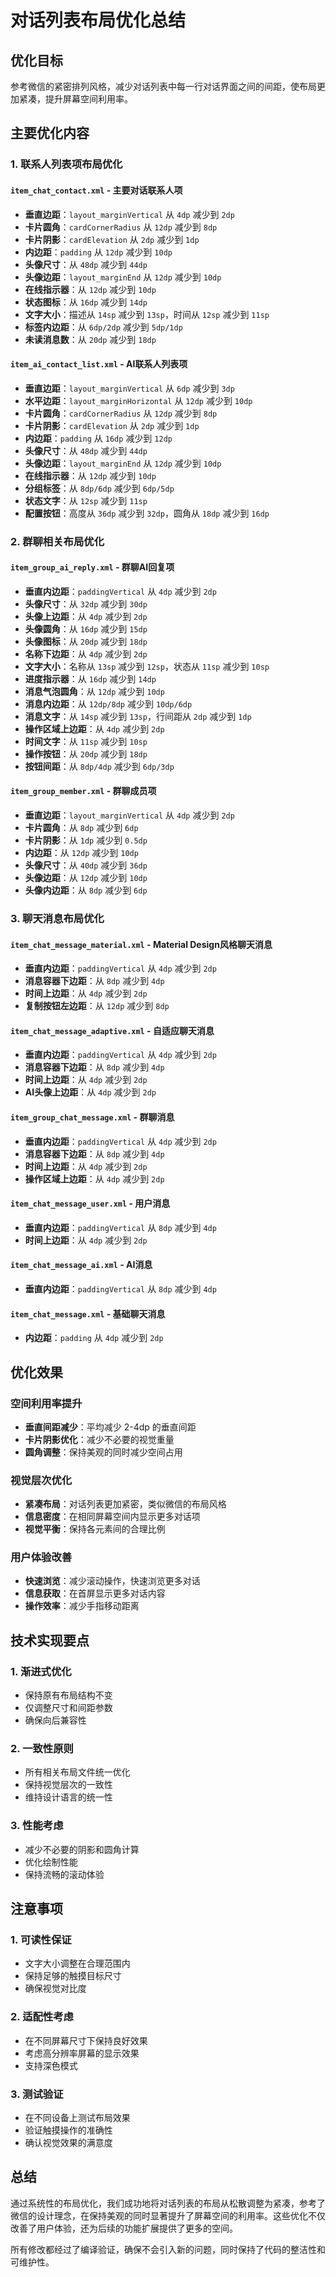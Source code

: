 # 对话列表布局优化总结

## 优化目标
参考微信的紧密排列风格，减少对话列表中每一行对话界面之间的间距，使布局更加紧凑，提升屏幕空间利用率。

## 主要优化内容

### 1. 联系人列表项布局优化

#### `item_chat_contact.xml` - 主要对话联系人项
- **垂直边距**：`layout_marginVertical` 从 `4dp` 减少到 `2dp`
- **卡片圆角**：`cardCornerRadius` 从 `12dp` 减少到 `8dp`
- **卡片阴影**：`cardElevation` 从 `2dp` 减少到 `1dp`
- **内边距**：`padding` 从 `12dp` 减少到 `10dp`
- **头像尺寸**：从 `48dp` 减少到 `44dp`
- **头像边距**：`layout_marginEnd` 从 `12dp` 减少到 `10dp`
- **在线指示器**：从 `12dp` 减少到 `10dp`
- **状态图标**：从 `16dp` 减少到 `14dp`
- **文字大小**：描述从 `14sp` 减少到 `13sp`，时间从 `12sp` 减少到 `11sp`
- **标签内边距**：从 `6dp/2dp` 减少到 `5dp/1dp`
- **未读消息数**：从 `20dp` 减少到 `18dp`

#### `item_ai_contact_list.xml` - AI联系人列表项
- **垂直边距**：`layout_marginVertical` 从 `6dp` 减少到 `3dp`
- **水平边距**：`layout_marginHorizontal` 从 `12dp` 减少到 `10dp`
- **卡片圆角**：`cardCornerRadius` 从 `12dp` 减少到 `8dp`
- **卡片阴影**：`cardElevation` 从 `2dp` 减少到 `1dp`
- **内边距**：`padding` 从 `16dp` 减少到 `12dp`
- **头像尺寸**：从 `48dp` 减少到 `44dp`
- **头像边距**：`layout_marginEnd` 从 `12dp` 减少到 `10dp`
- **在线指示器**：从 `12dp` 减少到 `10dp`
- **分组标签**：从 `8dp/6dp` 减少到 `6dp/5dp`
- **状态文字**：从 `12sp` 减少到 `11sp`
- **配置按钮**：高度从 `36dp` 减少到 `32dp`，圆角从 `18dp` 减少到 `16dp`

### 2. 群聊相关布局优化

#### `item_group_ai_reply.xml` - 群聊AI回复项
- **垂直内边距**：`paddingVertical` 从 `4dp` 减少到 `2dp`
- **头像尺寸**：从 `32dp` 减少到 `30dp`
- **头像上边距**：从 `4dp` 减少到 `2dp`
- **头像圆角**：从 `16dp` 减少到 `15dp`
- **头像图标**：从 `20dp` 减少到 `18dp`
- **名称下边距**：从 `4dp` 减少到 `2dp`
- **文字大小**：名称从 `13sp` 减少到 `12sp`，状态从 `11sp` 减少到 `10sp`
- **进度指示器**：从 `16dp` 减少到 `14dp`
- **消息气泡圆角**：从 `12dp` 减少到 `10dp`
- **消息内边距**：从 `12dp/8dp` 减少到 `10dp/6dp`
- **消息文字**：从 `14sp` 减少到 `13sp`，行间距从 `2dp` 减少到 `1dp`
- **操作区域上边距**：从 `4dp` 减少到 `2dp`
- **时间文字**：从 `11sp` 减少到 `10sp`
- **操作按钮**：从 `20dp` 减少到 `18dp`
- **按钮间距**：从 `8dp/4dp` 减少到 `6dp/3dp`

#### `item_group_member.xml` - 群聊成员项
- **垂直边距**：`layout_marginVertical` 从 `4dp` 减少到 `2dp`
- **卡片圆角**：从 `8dp` 减少到 `6dp`
- **卡片阴影**：从 `1dp` 减少到 `0.5dp`
- **内边距**：从 `12dp` 减少到 `10dp`
- **头像尺寸**：从 `40dp` 减少到 `36dp`
- **头像边距**：从 `12dp` 减少到 `10dp`
- **头像内边距**：从 `8dp` 减少到 `6dp`

### 3. 聊天消息布局优化

#### `item_chat_message_material.xml` - Material Design风格聊天消息
- **垂直内边距**：`paddingVertical` 从 `4dp` 减少到 `2dp`
- **消息容器下边距**：从 `8dp` 减少到 `4dp`
- **时间上边距**：从 `4dp` 减少到 `2dp`
- **复制按钮左边距**：从 `12dp` 减少到 `8dp`

#### `item_chat_message_adaptive.xml` - 自适应聊天消息
- **垂直内边距**：`paddingVertical` 从 `4dp` 减少到 `2dp`
- **消息容器下边距**：从 `8dp` 减少到 `4dp`
- **时间上边距**：从 `4dp` 减少到 `2dp`
- **AI头像上边距**：从 `4dp` 减少到 `2dp`

#### `item_group_chat_message.xml` - 群聊消息
- **垂直内边距**：`paddingVertical` 从 `4dp` 减少到 `2dp`
- **消息容器下边距**：从 `8dp` 减少到 `4dp`
- **时间上边距**：从 `4dp` 减少到 `2dp`
- **操作区域上边距**：从 `4dp` 减少到 `2dp`

#### `item_chat_message_user.xml` - 用户消息
- **垂直内边距**：`paddingVertical` 从 `8dp` 减少到 `4dp`
- **时间上边距**：从 `4dp` 减少到 `2dp`

#### `item_chat_message_ai.xml` - AI消息
- **垂直内边距**：`paddingVertical` 从 `8dp` 减少到 `4dp`

#### `item_chat_message.xml` - 基础聊天消息
- **内边距**：`padding` 从 `4dp` 减少到 `2dp`

## 优化效果

### 空间利用率提升
- **垂直间距减少**：平均减少 2-4dp 的垂直间距
- **卡片阴影优化**：减少不必要的视觉重量
- **圆角调整**：保持美观的同时减少空间占用

### 视觉层次优化
- **紧凑布局**：对话列表更加紧密，类似微信的布局风格
- **信息密度**：在相同屏幕空间内显示更多对话项
- **视觉平衡**：保持各元素间的合理比例

### 用户体验改善
- **快速浏览**：减少滚动操作，快速浏览更多对话
- **信息获取**：在首屏显示更多对话内容
- **操作效率**：减少手指移动距离

## 技术实现要点

### 1. 渐进式优化
- 保持原有布局结构不变
- 仅调整尺寸和间距参数
- 确保向后兼容性

### 2. 一致性原则
- 所有相关布局文件统一优化
- 保持视觉层次的一致性
- 维持设计语言的统一性

### 3. 性能考虑
- 减少不必要的阴影和圆角计算
- 优化绘制性能
- 保持流畅的滚动体验

## 注意事项

### 1. 可读性保证
- 文字大小调整在合理范围内
- 保持足够的触摸目标尺寸
- 确保视觉对比度

### 2. 适配性考虑
- 在不同屏幕尺寸下保持良好效果
- 考虑高分辨率屏幕的显示效果
- 支持深色模式

### 3. 测试验证
- 在不同设备上测试布局效果
- 验证触摸操作的准确性
- 确认视觉效果的满意度

## 总结

通过系统性的布局优化，我们成功地将对话列表的布局从松散调整为紧凑，参考了微信的设计理念，在保持美观的同时显著提升了屏幕空间的利用率。这些优化不仅改善了用户体验，还为后续的功能扩展提供了更多的空间。

所有修改都经过了编译验证，确保不会引入新的问题，同时保持了代码的整洁性和可维护性。
